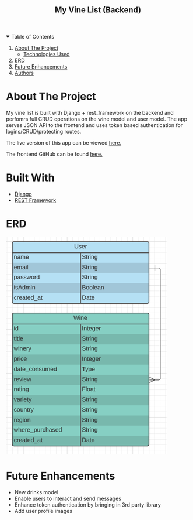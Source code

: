 <!-- PROJECT LOGO -->
<br />
<p align="center">
  <h2 align="center">My Vine List (Backend)</h2>
<br>
<Br>

<!-- TABLE OF CONTENTS -->
<details open="open">
  <summary>Table of Contents</summary>
  <ol>
    <li>
      <a href="#about-the-project">About The Project</a>
      <ul>
        <li><a href="#built-with">Technologies Used</a></li>
      </ul>
    </li>
    <li>
      <a href="#ERD">ERD</a>
    </li>
     <li><a href="#future-enhancements">Future Enhancements</a></li>
     <li><a href="#authors">Authors</a></li>

  </ol>
</details>

<!-- ABOUT THE PROJECT -->

# **About The Project**

My vine list is built with Django + rest_framework on the backend and perfomrs full CRUD operations on the wine model and user model. The app serves JSON API to the frontend and uses token based authentication for logins/CRUD/protecting routes.

The live version of this app can be viewed [here.](https://my-vine-list-backend.herokuapp.com/)

The frontend GitHub can be found [here.](https://github.com/Joshua-Zalcman/my-vine-list-frontend)

# **Built With**

- [Django](https://docs.djangoproject.com/en/3.2/)
- [REST Framework](https://www.django-rest-framework.org/)

# **ERD**

![My Vine List ERD](./img/erd.png)

# **Future Enhancements**

- New drinks model
- Enable users to interact and send messages
- Enhance token authentication by bringing in 3rd party library
- Add user profile images

